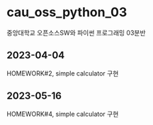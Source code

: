 # cau_oss_python_03
중앙대학교 오픈소스SW와 파이썬 프로그래밍 03분반

## 2023-04-04
HOMEWORK#2, simple calculator 구현

## 2023-05-16
HOMEWORK#4, simple calculator 구현